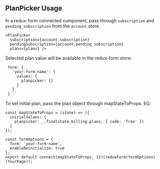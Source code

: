## PlanPicker Usage

In a redux-form connected component, pass through `subscription` and `pending_subscription` from the `account` store.
```
<PlanPicker
  subscription={account.subscription}
  pendingSubscription={account.pending_subscription}
  plans={plans} />
```

Selected plan value will be available in the redux-form store:
```
 form: {
   'your-form-name': {
     values: {
       planpicker: {}
     }
   }
 }
```

To set initial plan, pass the plan object through mapStateToProps. EG:
```
const mapStateToProps = (state) => ({
  initialValues: {
    planpicker: _.find(state.billing.plans, { code: 'free' })
  }
});

const formOptions = {
  form: 'your-form-name',
  enableReinitialize: true
};
export default connect(mapStateToProps, {})(reduxForm(formOptions)(YourPage));
```
